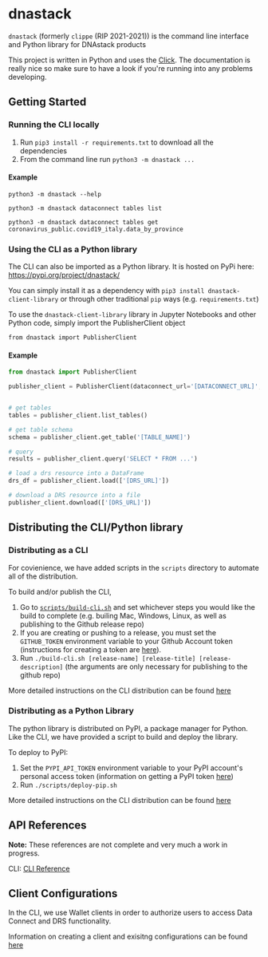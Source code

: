 # dnastack
`dnastack` (formerly `clippe` (RIP 2021-2021)) is the command line interface and Python library for DNAstack products

This project is written in Python and uses the [Click](https://click.palletsprojects.com/en/7.x/). The documentation is really nice so make sure to have a look if you're running into any problems developing.

## Getting Started

### Running the CLI locally
1. Run `pip3 install -r requirements.txt` to download all the dependencies
2. From the command line run `python3 -m dnastack ...`

#### Example
```
python3 -m dnastack --help

python3 -m dnastack dataconnect tables list

python3 -m dnastack dataconnect tables get coronavirus_public.covid19_italy.data_by_province
```

### Using the CLI as a Python library
The CLI can also be imported as a Python library. It is hosted on PyPi here: https://pypi.org/project/dnastack/

You can simply install it as a dependency with `pip3 install dnastack-client-library` or through other traditional `pip` ways (e.g. `requirements.txt`)

To use the `dnastack-client-library` library in Jupyter Notebooks and other Python code, simply import the PublisherClient object

`from dnastack import PublisherClient`

#### Example

```python
from dnastack import PublisherClient

publisher_client = PublisherClient(dataconnect_url='[DATACONNECT_URL]',drs_url='[DRS_URL]')


# get tables
tables = publisher_client.list_tables()

# get table schema
schema = publisher_client.get_table('[TABLE_NAME]')

# query
results = publisher_client.query('SELECT * FROM ...')

# load a drs resource into a DataFrame
drs_df = publisher_client.load(['[DRS_URL]'])

# download a DRS resource into a file
publisher_client.download(['[DRS_URL]'])
```

## Distributing the CLI/Python library

### Distributing as a CLI
For covienience, we have added scripts in the `scripts` directory to automate all of the distribution.

To build and/or publish the CLI,
1. Go to [`scripts/build-cli.sh`](scripts/build-cli.sh) and set whichever steps you would like the build to complete (e.g. builing Mac, Windows, Linux, as well as publishing to the Github release repo)
2. If you are creating or pushing to a release, you must set the `GITHUB_TOKEN` environment variable to your Github Account token (instructions for creating a token are [here](https://docs.github.com/en/github/authenticating-to-github/keeping-your-account-and-data-secure/creating-a-personal-access-token)).
3. Run `./build-cli.sh [release-name] [release-title] [release-description]` (the arguments are only necessary for publishing to the github repo)

More detailed instructions on the CLI distribution can be found [here](docs/distribution.md)

### Distributing as a Python Library

The python library is distributed on PyPI, a package manager for Python. Like the CLI, we have provided a script to build and deploy the library.

To deploy to PyPI:
1. Set the `PYPI_API_TOKEN` environment variable to your PyPI account's personal access token (information on getting a PyPI token [here](https://pypi.org/help/#apitoken))
2. Run `./scripts/deploy-pip.sh`

More detailed instructions on the CLI distribution can be found [here](docs/pypi.md)

## API References

**Note:** These references are not complete and very much a work in progress.

CLI: [CLI Reference](docs/reference/cli.md)


## Client Configurations

In the CLI, we use Wallet clients in order to authorize users to access Data Connect and DRS functionality.

Information on creating a client and exisitng configurations can be found [here](docs/clients.md)
